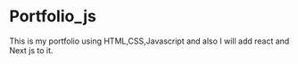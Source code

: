 # Portfolio_js
This is my portfolio using HTML,CSS,Javascript and also I will add react and Next js to it.
